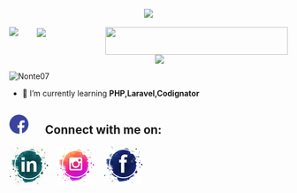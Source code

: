 <p align="center">
<img src="https://profile-counter.glitch.me/{Nonte}/count.svg"></p>

<p>
  <a href=https://open.spotify.com/user/4bio4arq8izb9sba4ly6al54v>
   <img align="right" src="https://c.tenor.com/YF9Ci2-U6ekAAAAC/love-heart.gif" height="50" width="330">
  </a>
  <img align="center" src="https://readme-typing-svg.herokuapp.com?font=Playfair+Display&color=F70000&size=30&center=true&vCenter=true&multiline=true&weight=100&height=100&width=220&lines=Isse+Mera%2C;Kya+Faida!;">
  <img align="left" src="https://c.tenor.com/g6ItEk4m2qYAAAAd/puneet-puneet-superstar.gif" width="50">
</p>
<br>
<a href="https://suvraneel.github.io" target="_blank"><img align='right' src="https://raw.githubusercontent.com/Suvraneel/Suvraneel/master/res/readme_banner.gif" width="240" height="auto"></a>
<br>
<p align="left"> <img src="https://komarev.com/ghpvc/?username=Nonte07&label=Profile%20views&color=0e75b6&style=flat" alt="Nonte07" /> </p>


- 🌱 I’m currently learning **PHP,Laravel,Codignator**

<h2 align=left>
<img src="https://raw.githubusercontent.com/Suvraneel/Suvraneel/master/res/social.gif" height="35" width= auto>
&nbsp;&nbsp;&nbsp;&nbsp;
Connect with me on:
<br></h2>


[![LinkedIn](https://raw.githubusercontent.com/Suvraneel/Suvraneel/master/res/in.png#gh-light-mode-only)](https://www.linkedin.com/in/jibananda-mahato-445395237) &nbsp;&nbsp;
[![Instagram](https://raw.githubusercontent.com/Suvraneel/Suvraneel/master/res/ig.png#gh-light-mode-only)](https://www.instagram.com/_cloud69x/) &nbsp;&nbsp;
[![Facebook](https://raw.githubusercontent.com/Suvraneel/Suvraneel/master/res/fb.png#gh-light-mode-only)](https://www.facebook.com/profile.php?id=100075272748593) 
&nbsp;&nbsp;
 &nbsp;&nbsp;

